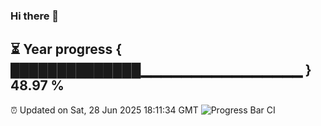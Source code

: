 ### Hi there 👋
⏳ Year progress { ██████████████▁▁▁▁▁▁▁▁▁▁▁▁▁▁▁▁ } 48.97 %
---
⏰ Updated on Sat, 28 Jun 2025 18:11:34 GMT
![Progress Bar CI](https://github.com/Moyi321/Moyi321/workflows/Progress%20Bar%20CI/badge.svg)
